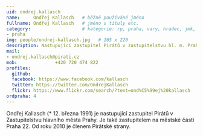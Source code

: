 ```yaml
---
uid: ondrej.kallasch
name:     Ondřej Kallasch  	# běžně používáné jméno
fullname: Ondřej Kallasch  	# jméno s tituly etc.
category:                 	# kategorie: rp, praha, vary, hradec, jmk, senat
- praha
img: people/ondrej-kallasch.jpg   # 165 x 220
description: Nastupující zastupitel Pirátů v zastupitelstvu hl. m. Prahy             	# kratký popis, max 160 znaků
mail:
- ondrej.kallasch@pirati.cz
mob:			  +420 720 474 822
profiles:
  github:                 
  facebook: https://www.facebook.com/kallasch
  twitter: https://twitter.com/OndrejKallasch
  flickr: https://www.flickr.com/search/?text=ond%C5%99ej%20kallasch
ordpraha: 4
---
```


Ondřej Kallasch (* 12. března 1991) je nastupující zastupitel Pirátů v Zastupitelstvu hlavního města Prahy. Je také zastupitelem na městské části Praha 22. Od roku 2010 je členem Pirátské strany. 

